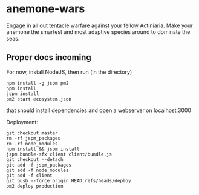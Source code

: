 # anemone-wars
Engage in all out tentacle warfare against your fellow Actiniaria. Make your anemone the smartest and most adaptive species around to dominate the seas.


## Proper docs incoming ##

For now, install NodeJS, then run (in the directory)
```
npm install -g jspm pm2
npm install
jspm install
pm2 start ecosystem.json
```

that should install dependencies and open a webserver on localhost:3000


Deployment:

```
git checkout master
rm -rf jspm_packages
rm -rf node_modules
npm install && jspm install
jspm bundle-sfx client client/bundle.js
git checkout --detach
git add -f jspm_packages
git add -f node_modules
git add -f client
git push --force origin HEAD:refs/heads/deploy
pm2 deploy production
```